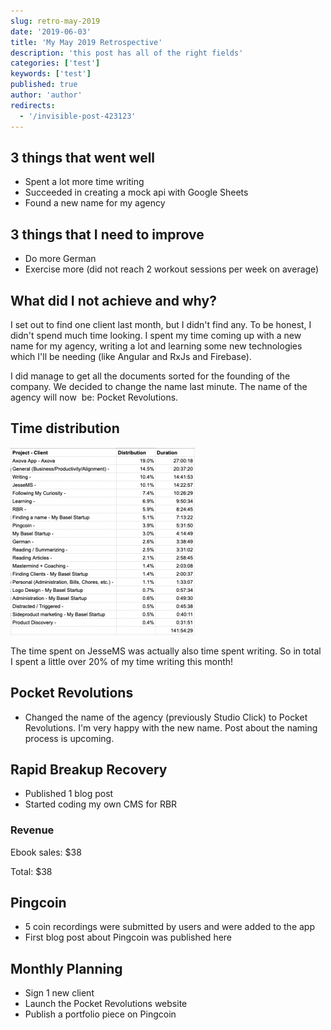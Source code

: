 ```yaml
---
slug: retro-may-2019
date: '2019-06-03'
title: 'My May 2019 Retrospective'
description: 'this post has all of the right fields'
categories: ['test']
keywords: ['test']
published: true
author: 'author'
redirects:
  - '/invisible-post-423123'
---
```


## 3 things that went well

- Spent a lot more time writing
- Succeeded in creating a mock api with Google Sheets
- Found a new name for my agency

## 3 things that I need to improve

- Do more German
- Exercise more (did not reach 2 workout sessions per week on average)

## What did I not achieve and why?

I set out to find one client last month, but I didn't find any. To be honest, I didn't spend much time looking. I spent my time coming up with a new name for my agency, writing a lot and learning some new technologies which I'll be needing (like Angular and RxJs and Firebase).

I did manage to get all the documents sorted for the founding of the company. We decided to change the name last minute. The name of the agency will now  be: Pocket Revolutions.

## Time distribution

[![](images/Screenshot-2019-06-03-at-10.46.06-295x300.png)](https://jessems.com/wp-content/uploads/2019/06/Screenshot-2019-06-03-at-10.46.06.png)

The time spent on JesseMS was actually also time spent writing. So in total I spent a little over 20% of my time writing this month!

## Pocket Revolutions

- Changed the name of the agency (previously Studio Click) to Pocket Revolutions. I'm very happy with the new name. Post about the naming process is upcoming.

## Rapid Breakup Recovery

- Published 1 blog post
- Started coding my own CMS for RBR

### Revenue

Ebook sales: \$38

Total: \$38

## Pingcoin

- 5 coin recordings were submitted by users and were added to the app
- First blog post about Pingcoin was published here

## Monthly Planning

- Sign 1 new client
- Launch the Pocket Revolutions website
- Publish a portfolio piece on Pingcoin
